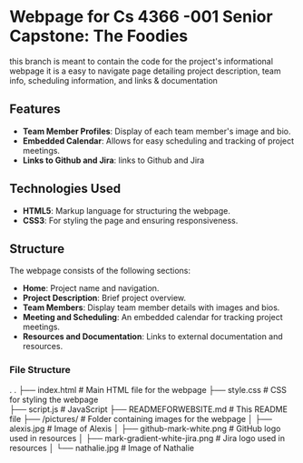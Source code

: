 # Webpage for Cs 4366 -001 Senior Capstone: The Foodies

this branch is meant to contain the code for the project's informational webpage
it is a easy to navigate page detailing project description, team info, scheduling information, and links & documentation

 ## Features 
- **Team Member Profiles**: Display of each team member's image and bio.
- **Embedded Calendar**: Allows for easy scheduling and tracking of project meetings.
- **Links to Github and Jira**: links to Github and Jira

## Technologies Used 
- **HTML5**: Markup language for structuring the webpage.
- **CSS3**: For styling the page and ensuring responsiveness.

## Structure

The webpage consists of the following sections:
- **Home**: Project name and navigation.
- **Project Description**: Brief project overview.
- **Team Members**: Display team member details with images and bios.
- **Meeting and Scheduling**: An embedded calendar for tracking project meetings.
- **Resources and Documentation**: Links to external documentation and resources.

### File Structure
.
. ├── index.html # Main HTML file for the webpage 
  ├── style.css # CSS for styling the webpage  
  ├── script.js # JavaScript 
  ├── READMEFORWEBSITE.md # This README file 
  ├── /pictures/ # Folder containing images for the webpage │ 
    ├── alexis.jpg # Image of Alexis │ 
    ├── github-mark-white.png # GitHub logo used in resources │ 
    ├── mark-gradient-white-jira.png # Jira logo used in resources  │ 
    └── nathalie.jpg # Image of Nathalie

